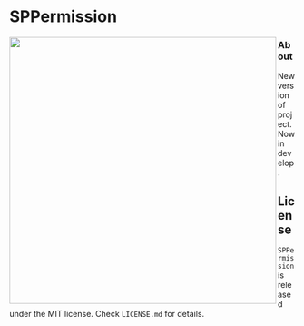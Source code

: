 # SPPermission

<img align="left" src="https://cdn-ivanvorobei.fra1.digitaloceanspaces.com/github/sppermission/preview.gif" width="470"/>

### About
New version of project. Now in develop.

## License

`SPPermission` is released under the MIT license. Check `LICENSE.md` for details.